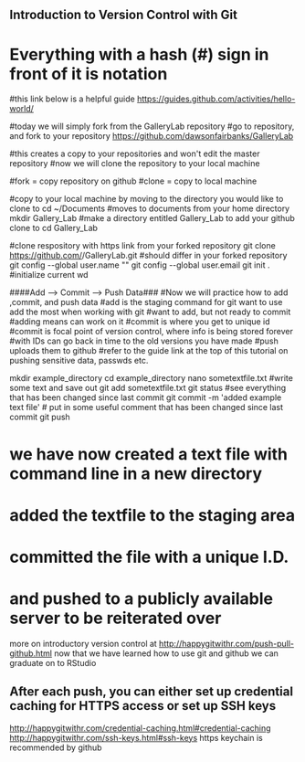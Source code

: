 ## Introduction to Version Control with Git ##
# Everything with a hash (#) sign in front of it is notation
#this link below is a helpful guide
https://guides.github.com/activities/hello-world/

#today we will simply fork from the GalleryLab repository
#go to repository, and fork to your repository
https://github.com/dawsonfairbanks/GalleryLab

#this creates a copy to your repositories and won't edit the master repository
#now we will clone the repository to your local machine

#fork = copy repository on github
#clone = copy to local machine

#copy to your local machine by moving to the directory you would like to clone to
cd ~/Documents #moves to documents from your home directory
mkdir Gallery_Lab #make a directory entitled Gallery_Lab to add your github clone to
cd Gallery_Lab


#clone respository with https link from your forked repository
git clone https://github.com/<username>/GalleryLab.git #should differ in your forked repository
git config --global user.name "<githubusername>"
git config --global user.email <githubemail>
git init . #initialize current wd

####Add --> Commit --> Push Data###
#Now we will practice how to add ,commit, and push data
#add is the staging command for git want to use add the most when working with git
#want to add, but not ready to commit
#adding means can work on it
#commit is where you get to unique id
#commit is focal point of version control, where info is being stored forever
#with IDs can go back in time to the old versions you have made
#push uploads them to github
#refer to the guide link at the top of this tutorial on pushing sensitive data, passwds etc.


mkdir example_directory
cd example_directory
nano sometextfile.txt
#write some text and save out
git add sometextfile.txt
git status #see everything that has been changed since last commit
git commit -m 'added example text file' # put in some useful comment that has been changed since last commit
git push

# we have now created a text file with command line in a new directory
# added the textfile to the staging area
# committed the file with a unique I.D.
# and pushed to a publicly available server to be reiterated over

more on introductory version control at http://happygitwithr.com/push-pull-github.html
now that we have learned how to use git and github we can graduate on to RStudio

## After each push, you can either set up credential caching for HTTPS access or set up SSH keys
http://happygitwithr.com/credential-caching.html#credential-caching
http://happygitwithr.com/ssh-keys.html#ssh-keys
https keychain is recommended by github
